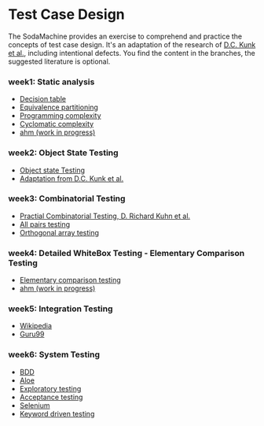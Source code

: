 # Test Case Design
  
The SodaMachine provides an exercise to comprehend and practice the concepts of test case design.
It's an adaptation of the research of [D.C. Kunk et al.][7], including intentional defects.
You find the content in the branches, the suggested literature is optional.

### week1: Static analysis ###
* [Decision table][1]
* [Equivalence partitioning][2]
* [Programming complexity][3]
* [Cyclomatic complexity][4]
* [ahm (work in progress)][5]

### week2: Object State Testing 
* [Object state Testing][6]
* [Adaptation from D.C. Kunk et al.][7]


### week3: Combinatorial Testing 
* [Practial Combinatorial Testing, D. Richard Kuhn et al.][8]
* [All pairs testing][9]
* [Orthogonal array testing][10]


### week4: Detailed WhiteBox Testing - Elementary Comparison Testing
* [Elementary comparison testing][11]
* [ahm (work in progress)][12]


### week5: Integration Testing
* [Wikipedia][13]
* [Guru99][14]


### week6: System Testing 
* [BDD][15]
* [Aloe][16]
* [Exploratory testing][17]
* [Acceptance testing][18]
* [Selenium][19]
* [Keyword driven testing][20]


[1]: https://en.wikipedia.org/wiki/Decision_table
[2]: https://en.wikipedia.org/wiki/Equivalence_partitioning
[3]: https://en.wikipedia.org/wiki/Programming_complexity
[4]: https://en.wikipedia.org/wiki/Cyclomatic_complexity
[5]: https://github.com/jbloemendal/ahm
[6]: https://en.wikipedia.org/wiki/Object_state_testing
[7]: https://pdfs.semanticscholar.org/c099/37b9d87cf8020fc897b882c412229f5a7c68.pdf
[8]: https://nvlpubs.nist.gov/nistpubs/Legacy/SP/nistspecialpublication800-142.pdf
[9]: https://en.wikipedia.org/wiki/All-pairs_testing
[10]: https://en.wikipedia.org/wiki/Orthogonal_array_testing
[11]: https://en.wikipedia.org/wiki/Elementary_comparison_testing
[12]: https://github.com/jbloemendal/ahm/blob/master/ahm-paper.pdf
[13]: https://en.wikipedia.org/wiki/Integration_testing
[14]: https://www.guru99.com/integration-testing.html
[15]: https://en.wikipedia.org/wiki/Behavior-driven_development
[16]: https://aloe.readthedocs.io/en/latest/index.html#
[17]: https://en.wikipedia.org/wiki/Exploratory_testing
[18]: https://en.wikipedia.org/wiki/Acceptance_testing
[19]: https://en.wikipedia.org/wiki/Selenium_(software)
[20]: https://en.wikipedia.org/wiki/Keyword-driven_testing
